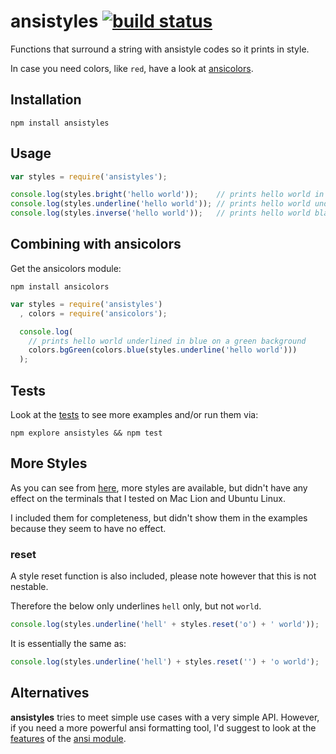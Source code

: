 # ansistyles [![build status](https://secure.travis-ci.org/thlorenz/ansistyles.png)](http://next.travis-ci.org/thlorenz/ansistyles)

Functions that surround a string with ansistyle codes so it prints in style.

In case you need colors, like `red`, have a look at [ansicolors](https://github.com/thlorenz/ansicolors).










































































<extoc></extoc>

## Installation

    npm install ansistyles

## Usage

```js
var styles = require('ansistyles');

console.log(styles.bright('hello world'));    // prints hello world in 'bright' white
console.log(styles.underline('hello world')); // prints hello world underlined
console.log(styles.inverse('hello world'));   // prints hello world black on white
```

## Combining with ansicolors

Get the ansicolors module:

    npm install ansicolors

```js
var styles = require('ansistyles')
  , colors = require('ansicolors');

  console.log(
    // prints hello world underlined in blue on a green background
    colors.bgGreen(colors.blue(styles.underline('hello world'))) 
  );
```

## Tests

Look at the [tests](https://github.com/thlorenz/ansistyles/blob/master/test/ansistyles.js) to see more examples and/or run them via: 

    npm explore ansistyles && npm test

## More Styles

As you can see from [here](https://github.com/thlorenz/ansistyles/blob/master/ansistyles.js#L4-L15), more styles are available,
but didn't have any effect on the terminals that I tested on Mac Lion and Ubuntu Linux.

I included them for completeness, but didn't show them in the examples because they seem to have no effect.

### reset

A style reset function is also included, please note however that this is not nestable.

Therefore the below only underlines `hell` only, but not `world`.

```js
console.log(styles.underline('hell' + styles.reset('o') + ' world'));
```

It is essentially the same as:

```js
console.log(styles.underline('hell') + styles.reset('') + 'o world');
```



## Alternatives

**ansistyles** tries to meet simple use cases with a very simple API. However, if you need a more powerful ansi formatting tool, 
I'd suggest to look at the [features](https://github.com/TooTallNate/ansi.js#features) of the [ansi module](https://github.com/TooTallNate/ansi.js).
